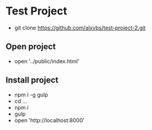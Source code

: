 # Test Project

* git clone https://github.com/alxvbs/test-project-2.git

## Open project

* open '../public/index.html'

## Install project

* npm i -g gulp
* cd ...
* npm i
* gulp
* open 'http://localhost:8000'